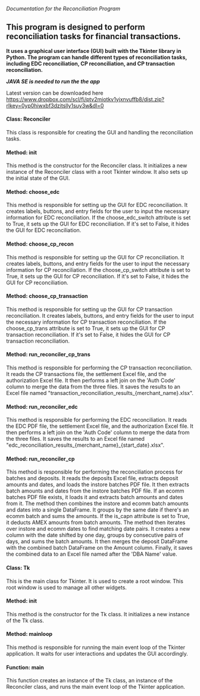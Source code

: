*Documentation for the Reconciliation Program*

## This program is designed to perform reconciliation tasks for financial transactions.

**It uses a graphical user interface (GUI) built with the Tkinter library in Python. The program can handle different types of reconciliation tasks, including EDC reconciliation, CP reconciliation, and CP transaction reconciliation.**

***JAVA SE is needed to run the the app***

Latest version can be downloaded here https://www.dropbox.com/scl/fi/ptv2miotkv1yjxnvuffb8/dist.zip?rlkey=0yp0hiwxbf3dzitslly1suy3w&dl=0

#### Class: Reconciler


This class is responsible for creating the GUI and handling the reconciliation tasks.

#### Method: init


This method is the constructor for the Reconciler class. It initializes a new instance of the Reconciler class with a root Tkinter window. It also sets up the initial state of the GUI.

#### Method: choose_edc


This method is responsible for setting up the GUI for EDC reconciliation. It creates labels, buttons, and entry fields for the user to input the necessary information for EDC reconciliation. If the choose_edc_switch attribute is set to True, it sets up the GUI for EDC reconciliation. If it's set to False, it hides the GUI for EDC reconciliation.

#### Method: choose_cp_recon


This method is responsible for setting up the GUI for CP reconciliation. It creates labels, buttons, and entry fields for the user to input the necessary information for CP reconciliation. If the choose_cp_switch attribute is set to True, it sets up the GUI for CP reconciliation. If it's set to False, it hides the GUI for CP reconciliation.

#### Method: choose_cp_transaction


This method is responsible for setting up the GUI for CP transaction reconciliation. It creates labels, buttons, and entry fields for the user to input the necessary information for CP transaction reconciliation. If the choose_cp_trans attribute is set to True, it sets up the GUI for CP transaction reconciliation. If it's set to False, it hides the GUI for CP transaction reconciliation.

#### Method: run_reconciler_cp_trans


This method is responsible for performing the CP transaction reconciliation. It reads the CP transactions file, the settlement Excel file, and the authorization Excel file. It then performs a left join on the 'Auth Code' column to merge the data from the three files. It saves the results to an Excel file named "transaction_reconciliation_results_{merchant_name}.xlsx".

#### Method: run_reconciler_edc


This method is responsible for performing the EDC reconciliation. It reads the EDC PDF file, the settlement Excel file, and the authorization Excel file. It then performs a left join on the 'Auth Code' column to merge the data from the three files. It saves the results to an Excel file named "edc_reconciliation_results_{merchant_name}_{start_date}.xlsx".

#### Method: run_reconciler_cp


This method is responsible for performing the reconciliation process for batches and deposits. It reads the deposits Excel file, extracts deposit amounts and dates, and loads the instore batches PDF file. It then extracts batch amounts and dates from the instore batches PDF file. If an ecomm batches PDF file exists, it loads it and extracts batch amounts and dates from it. The method then combines the instore and ecomm batch amounts and dates into a single DataFrame. It groups by the same date if there's an ecomm batch and sums the amounts. If the is_capn attribute is set to True, it deducts AMEX amounts from batch amounts. The method then iterates over instore and ecomm dates to find matching date pairs. It creates a new column with the date shifted by one day, groups by consecutive pairs of days, and sums the batch amounts. It then merges the deposit DataFrame with the combined batch DataFrame on the Amount column. Finally, it saves the combined data to an Excel file named after the 'DBA Name' value.

#### Class: Tk


This is the main class for Tkinter. It is used to create a root window. This root window is used to manage all other widgets.

#### Method: init


This method is the constructor for the Tk class. It initializes a new instance of the Tk class.

#### Method: mainloop


This method is responsible for running the main event loop of the Tkinter application. It waits for user interactions and updates the GUI accordingly.

#### Function: main


This function creates an instance of the Tk class, an instance of the Reconciler class, and runs the main event loop of the Tkinter application.
